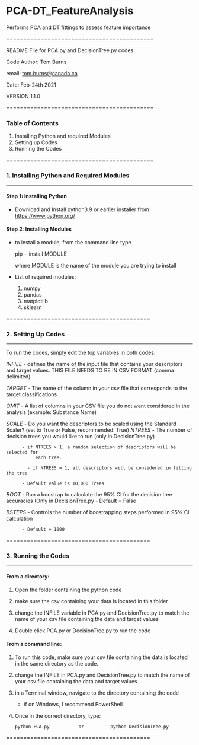 # PCA-DT_FeatureAnalysis
Performs PCA and DT fittings to assess feature importance

 ===========================================
 
 README File for PCA.py and DecisionTree.py codes
 
 Code Author: Tom Burns
 
 email: tom.burns@canada.ca
 
 Date: Feb-24th 2021
 
 VERSION 1.1.0
 
 ===========================================
 
 ### Table of Contents
 
 1. Installing Python and required Modules
 2. Setting up Codes
 3. Running the Codes

 ===========================================
 
 ### 1. Installing Python and Required Modules
 -------------------------------------------
 #### Step 1: Installing Python
 - Download and Install python3.9 or earlier installer from: https://www.python.org/
   
 #### Step 2: Installing Modules
 - to install a module, from the command line type
 
    pip --install MODULE
    
    where MODULE is the name of the module you are trying to install
    
 - List of required modules:
   1) numpy
   2) pandas
   3) matplotlib
   4) sklearn
 
 ==========================================
 
 ### 2. Setting Up Codes
 ------------------------------------------
 To run the codes, simply edit the top variables in both codes:
 
 *INFILE* - defines the name of the input file that contains your descriptors and
          target values. THIS FILE NEEDS TO BE IN CSV FORMAT (comma delimited)
	  
 *TARGET* - The name of the column in your csv file that corresponds to the target
          classifications
	  
 *OMIT*   - A list of columns in your CSV file you do not want considered in the
          analysis (example: Substance Name)
	  
 *SCALE*  - Do you want the descriptors to be scaled using the Standard Scaler?
          (set to True or False, recommended: True)
 *NTREES* - The number of decision trees you would like to run (only in DecisionTree.py)
 
          - if NTREES > 1, a random selection of descriptors will be selected for
		       each tree.
		       
		    - if NTREES = 1, all descriptors will be considered in fitting the tree
		    
          - Default value is 10,000 Trees
	  
 *BOOT*   - Run a boostrap to calculate the 95% CI for the decision tree accuracies
          (Only in DecisionTree.py
          - Default = False
	  
 *BSTEPS* - Controls the number of boostrapping steps performed in 95% CI calculation
 
          - Default = 1000
	 
 ==========================================
 
 ### 3. Running the Codes
 ------------------------------------------
 #### From a directory:
 
 1. Open the folder containing the python code
 
 2. make sure the csv containing your data is located in this folder
 
 3. change the INFILE variable in PCA.py and DecisionTree.py to match the
    name of your csv file containing the data and target values

 4. Double click PCA.py or DecisionTree.py to run the code
 
 
 #### From a command line:
 
 1. To run this code, make sure your csv file containing the data is located in
 the same directory as the code.
 
 2. change the INFILE in PCA.py and DecisionTree.py to match the name of your
    csv file containing the data and target values
 
 3. in a Terminal window, navigate to the directory containing the code
	- if on Windows, I recommend PowerShell

 4. Once in the correct directory, type:
 
		python PCA.py 			or			python DecisionTree.py
 ==========================================
